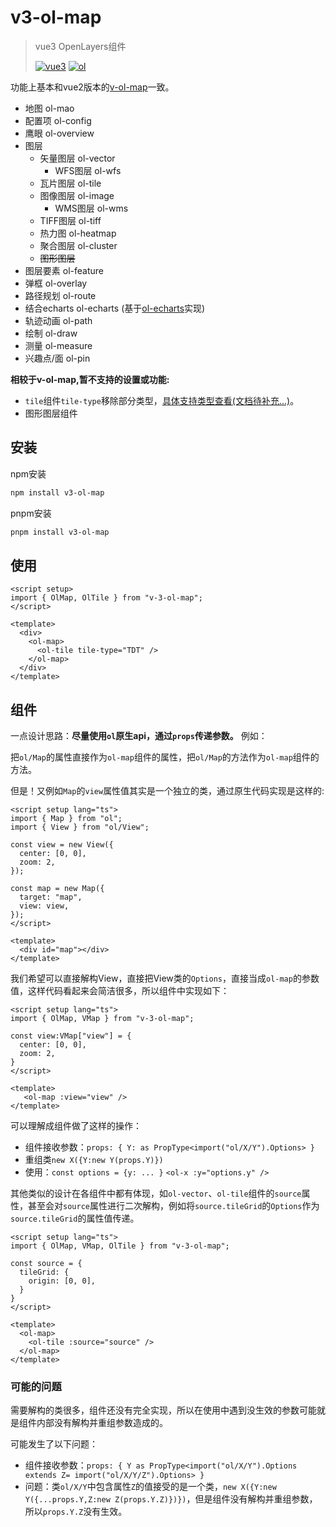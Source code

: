 # v3-ol-map

> vue3 OpenLayers组件
>
> [![vue3](https://img.shields.io/badge/vue-v3.4.27-8A2BE2)](https://github.com/vuejs/core/tree/main/packages/vue#readme)
> [![ol](https://img.shields.io/badge/OpenLayers-v10-20c3aa)](https://openlayers.org/)

功能上基本和vue2版本的[v-ol-map](https://github.com/pp129/vue-openlayers-map)一致。

- 地图 ol-mao
- 配置项 ol-config
- 鹰眼 ol-overview
- 图层
  - 矢量图层 ol-vector
    - WFS图层 ol-wfs
  - 瓦片图层 ol-tile
  - 图像图层 ol-image
    - WMS图层 ol-wms
  - TIFF图层 ol-tiff
  - 热力图 ol-heatmap
  - 聚合图层 ol-cluster
  - ~~图形图层~~
- 图层要素 ol-feature
- 弹框 ol-overlay
- 路径规划 ol-route
- 结合echarts ol-echarts (基于[ol-echarts](https://github.com/sakitam-fdd/ol3Echarts)实现)
- 轨迹动画 ol-path
- 绘制 ol-draw
- 测量 ol-measure
- 兴趣点/面 ol-pin

__相较于v-ol-map,暂不支持的设置或功能:__

- `tile`组件`tile-type`移除部分类型，[具体支持类型查看(文档待补充...)](#v3-ol-map)。
- 图形图层组件

## 安装

npm安装

```bash
npm install v3-ol-map
```

pnpm安装

```bash
pnpm install v3-ol-map
```

## 使用

```vue
<script setup>
import { OlMap, OlTile } from "v-3-ol-map";
</script>

<template>
  <div>
    <ol-map>
      <ol-tile tile-type="TDT" />
    </ol-map>
  </div>
</template>
```

## 组件

一点设计思路：__尽量使用`ol`原生api，通过`props`传递参数。__ 例如：

把`ol/Map`的属性直接作为`ol-map`组件的属性，把`ol/Map`的方法作为`ol-map`组件的方法。

但是！又例如`Map`的`view`属性值其实是一个独立的类，通过原生代码实现是这样的:

```vue
<script setup lang="ts">
import { Map } from "ol";
import { View } from "ol/View";

const view = new View({
  center: [0, 0],
  zoom: 2,
});

const map = new Map({
  target: "map",
  view: view,
});
</script>

<template>
  <div id="map"></div>
</template>
```

我们希望可以直接解构View，直接把View类的`Options`，直接当成`ol-map`的参数值，这样代码看起来会简洁很多，所以组件中实现如下：

```vue
<script setup lang="ts">
import { OlMap, VMap } from "v-3-ol-map";

const view:VMap["view"] = {
  center: [0, 0],
  zoom: 2,
}
</script>

<template>
   <ol-map :view="view" />
</template>
```

可以理解成组件做了这样的操作：

- 组件接收参数：`props: { Y: as PropType<import("ol/X/Y").Options> }`
- 重组类`new X({Y:new Y(props.Y)})`
- 使用：`const options = {y: ... }` `<ol-x :y="options.y" />`

其他类似的设计在各组件中都有体现，如`ol-vector`、`ol-tile`组件的`source`属性，甚至会对`source`属性进行二次解构，例如将`source.tileGrid`的`Options`作为`source.tileGrid`的属性值传递。

```vue
<script setup lang="ts">
import { OlMap, VMap, OlTile } from "v-3-ol-map";

const source = {
  tileGrid: {
    origin: [0, 0],
  }
}
</script>

<template>
  <ol-map>
    <ol-tile :source="source" />
  </ol-map>
</template>
```

### 可能的问题

需要解构的类很多，组件还没有完全实现，所以在使用中遇到没生效的参数可能就是组件内部没有解构并重组参数造成的。

可能发生了以下问题：

- 组件接收参数：`props: { Y as PropType<import("ol/X/Y").Options extends Z= import("ol/X/Y/Z").Options> }`
- 问题：类`ol/X/Y`中包含属性`Z`的值接受的是一个类，`new X({Y:new Y({...props.Y,Z:new Z(props.Y.Z)})})`，但是组件没有解构并重组参数，所以`props.Y.Z`没有生效。
